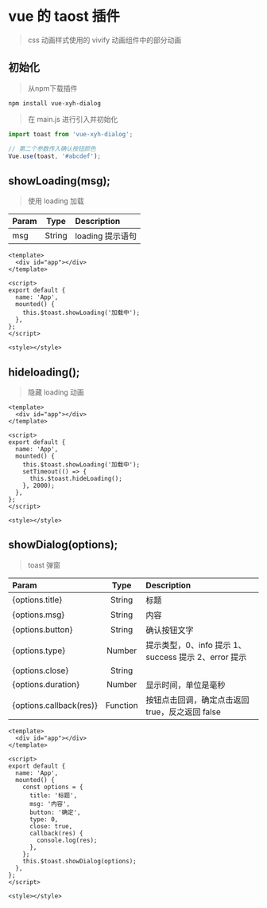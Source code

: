 # vue 的 taost 插件

> css 动画样式使用的 vivify 动画组件中的部分动画

## 初始化

> 从npm下载插件

``` 
npm install vue-xyh-dialog
```

> 在 main.js 进行引入并初始化

```javascript
import toast from 'vue-xyh-dialog';

// 第二个参数传入确认按钮颜色
Vue.use(toast, '#abcdef');
```

## showLoading(msg);

> 使用 loading 加载

| Param |  Type  | Description      |
| :---- | :----: | :--------------- |
| msg   | String | loading 提示语句 |

```vue
<template>
  <div id="app"></div>
</template>

<script>
export default {
  name: 'App',
  mounted() {
    this.$toast.showLoading('加载中');
  },
};
</script>

<style></style>
```

## hideloading();

> 隐藏 loading 动画

```vue
<template>
  <div id="app"></div>
</template>

<script>
export default {
  name: 'App',
  mounted() {
    this.$toast.showLoading('加载中');
    setTimeout(() => {
      this.$toast.hideLoading();
    }, 2000);
  },
};
</script>

<style></style>
```

## showDialog(options);

> toast 弹窗

| Param                   |      Type       | Description                                          |
| :---------------------- | :-------------: | :--------------------------------------------------- |
| {options.title}         |     String      | 标题                                                 |
| {options.msg}           |     String      | 内容                                                 |
| {options.button}        |     String      | 确认按钮文字                                         |
| {options.type}          |     Number      | 提示类型，0、info 提示 1、success 提示 2、error 提示 |
| {options.close}         | String||Boolean | 显示取消按钮或者配置取消按钮内容                     |
| {options.duration}      |     Number      | 显示时间，单位是毫秒                                    |
| {options.callback(res)} |    Function     | 按钮点击回调，确定点击返回 true，反之返回 false      |

```vue
<template>
  <div id="app"></div>
</template>

<script>
export default {
  name: 'App',
  mounted() {
    const options = {
      title: '标题',
      msg: '内容',
      button: '确定',
      type: 0,
      close: true,
      callback(res) {
        console.log(res);
      },
    };
    this.$toast.showDialog(options);
  },
};
</script>

<style></style>
```
